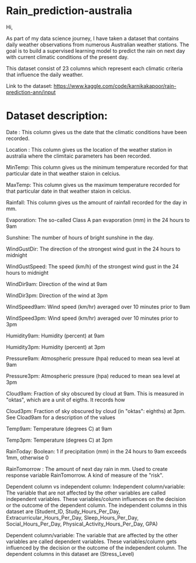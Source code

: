 # Rain_prediction-australia

Hi,

As part of my data science journey, I have taken a dataset that contains daily weather observations from numerous Australian weather stations. The goal is to build a supervised learning model to predict the rain on next day with current climatic conditions of the present day.

This dataset consist of 23 columns which represent each climatic criteria that influence the daily weather.

Link to the dataset: https://www.kaggle.com/code/karnikakapoor/rain-prediction-ann/input

# Dataset description:

Date : This column gives us the date that the climatic conditions have been recorded.

Location : This column gives us the location of the weather station in australia where the climitaic parameters has been recorded.

MinTemp: This column gives us the minimum temperature recorded for that particular date in that weather staion in celcius.

MaxTemp: This column gives us the maximum temperature recorded for that particular date in that weather staion in celcius.

Rainfall: This column gives us the amount of rainfall recorded for the day in mm.

Evaporation: The so-called Class A pan evaporation (mm) in the 24 hours to 9am

Sunshine: The number of hours of bright sunshine in the day.

WindGustDir: The direction of the strongest wind gust in the 24 hours to midnight

WindGustSpeed: The speed (km/h) of the strongest wind gust in the 24 hours to midnight

WindDir9am: Direction of the wind at 9am

WindDir3pm: Direction of the wind at 3pm

WindSpeed9am: Wind speed (km/hr) averaged over 10 minutes prior to 9am

WindSpeed3pm: Wind speed (km/hr) averaged over 10 minutes prior to 3pm

Humidity9am: Humidity (percent) at 9am

Humidity3pm: Humidity (percent) at 3pm

Pressure9am: Atmospheric pressure (hpa) reduced to mean sea level at 9am

Pressure3pm: Atmospheric pressure (hpa) reduced to mean sea level at 3pm

Cloud9am: Fraction of sky obscured by cloud at 9am. This is measured in "oktas", which are a unit of eigths. It records how

Cloud3pm: Fraction of sky obscured by cloud (in "oktas": eighths) at 3pm. See Cload9am for a description of the values

Temp9am: Temperature (degrees C) at 9am

Temp3pm: Temperature (degrees C) at 3pm

RainToday: Boolean: 1 if precipitation (mm) in the 24 hours to 9am exceeds 1mm, otherwise 0

RainTomorrow : The amount of next day rain in mm. Used to create response variable RainTomorrow. A kind of measure of the "risk".

Dependent column vs independent column:
Independent column/variable: The variable that are not affected by the other variables are called independent variables. These variables/column influences on the decision or the outcome of the dependent column. The independent columns in this dataset are (Student_ID, Study_Hours_Per_Day, Extracurricular_Hours_Per_Day, Sleep_Hours_Per_Day, Social_Hours_Per_Day, Physical_Activity_Hours_Per_Day, GPA)

Dependent column/variable: The variable that are affected by the other variables are called dependent variables. These variables/column gets influenced by the decision or the outcome of the independent column. The dependent columns in this dataset are (Stress_Level)
